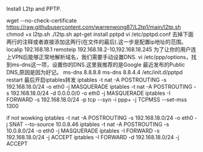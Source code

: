 Install L2tp and PPTP.

wget --no-check-certificate https://raw.githubusercontent.com/warrenwong87/L2tp1/main/l2tp.sh
chmod +x l2tp.sh
./l2tp.sh
apt-get install pptpd
vi /etc/pptpd.conf
去掉下面两行的注释或者直接添加这两行(在文件的最后).这一步是配置ip地址的范围。
localip 192.168.18.1
remoteip 192.168.18.2-10,192.168.18.245
为了让你的用户连上VPN后能够正常地解析域名，我们需要手动设置DNS. vi /etc/ppp/options，找到ms-dns这一项，设置你的DNS.这里我推荐的是Google 最近发布的Public DNS,原因是因为好记。
ms-dns 8.8.8.8
ms-dns 8.8.4.4
/etc/init.d/pptpd restart
最后开启iptables转发
iptables -t nat -A POSTROUTING -s 192.168.18.0/24 -o eth0 -j MASQUERADE
iptables -t nat -A POSTROUTING -s 192.168.18.0/24 -d 0.0.0.0/0 -o eth0 -j MASQUERADE
iptables -I FORWARD -s 192.168.18.0/24 -p tcp --syn -i ppp+ -j TCPMSS --set-mss 1300

if not wowking
iptables -t nat -A POSTROUTING -s 192.168.18.0/24 -o eth0 -j SNAT --to-source 10.0.8.46
iptables -t nat -A POSTROUTING -s 10.0.8.0/24 -o eth0 -j MASQUERADE
iptables -I FORWARD -s 192.168.18.0/24 -j ACCEPT
iptables -I FORWARD -d 192.168.18.0/24 -j ACCEPT
